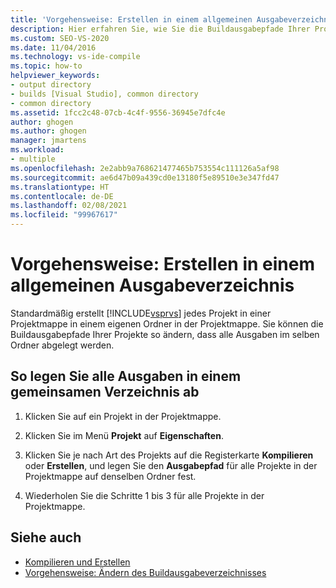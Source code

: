 ```yaml
---
title: 'Vorgehensweise: Erstellen in einem allgemeinen Ausgabeverzeichnis'
description: Hier erfahren Sie, wie Sie die Buildausgabepfade Ihrer Projekte so ändern, dass alle Ausgaben im selben Ordner abgelegt werden.
ms.custom: SEO-VS-2020
ms.date: 11/04/2016
ms.technology: vs-ide-compile
ms.topic: how-to
helpviewer_keywords:
- output directory
- builds [Visual Studio], common directory
- common directory
ms.assetid: 1fcc2c48-07cb-4c4f-9556-36945e7dfc4e
author: ghogen
ms.author: ghogen
manager: jmartens
ms.workload:
- multiple
ms.openlocfilehash: 2e2abb9a768621477465b753554c111126a5af98
ms.sourcegitcommit: ae6d47b09a439cd0e13180f5e89510e3e347fd47
ms.translationtype: HT
ms.contentlocale: de-DE
ms.lasthandoff: 02/08/2021
ms.locfileid: "99967617"
---
```

# <a name="how-to-build-to-a-common-output-directory"></a>Vorgehensweise: Erstellen in einem allgemeinen Ausgabeverzeichnis

Standardmäßig erstellt [!INCLUDE[vsprvs](../code-quality/includes/vsprvs_md.md)] jedes Projekt in einer Projektmappe in einem eigenen Ordner in der Projektmappe. Sie können die Buildausgabepfade Ihrer Projekte so ändern, dass alle Ausgaben im selben Ordner abgelegt werden.

## <a name="to-place-all-solution-outputs-in-a-common-directory"></a>So legen Sie alle Ausgaben in einem gemeinsamen Verzeichnis ab

1. Klicken Sie auf ein Projekt in der Projektmappe.

2. Klicken Sie im Menü **Projekt** auf **Eigenschaften**.

3. Klicken Sie je nach Art des Projekts auf die Registerkarte **Kompilieren** oder **Erstellen**, und legen Sie den **Ausgabepfad** für alle Projekte in der Projektmappe auf denselben Ordner fest.

4. Wiederholen Sie die Schritte 1 bis 3 für alle Projekte in der Projektmappe.

## <a name="see-also"></a>Siehe auch

- [Kompilieren und Erstellen](../ide/compiling-and-building-in-visual-studio.md)
- [Vorgehensweise: Ändern des Buildausgabeverzeichnisses](../ide/how-to-change-the-build-output-directory.md)